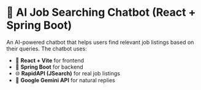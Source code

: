 # 🤖 AI Job Searching Chatbot (React + Spring Boot)

An AI-powered chatbot that helps users find relevant job listings based on their queries. The chatbot uses:

- 🎯 **React + Vite** for frontend
- 🚀 **Spring Boot** for backend
- 🌐 **RapidAPI (JSearch)** for real job listings
- 🧠 **Google Gemini API** for natural replies
